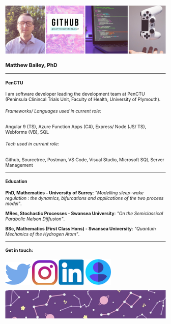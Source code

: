 ![Header](https://github.com/matthewpeterbailey/matthewpeterbailey/blob/master/Images/Header.png)

### Matthew Bailey, PhD

---

#### PenCTU

I am software developer leading the development team at PenCTU (Peninsula Clinincal Trials Unit, Faculty of Health, University of Plymouth).

###### Frameworks/ Languages used in current role:

Angular 9 (TS), Azure Function Apps (C#), Express/ Node (JS/ TS), Webforms (VB), SQL

###### Tech used in current role:

Github, Sourcetree, Postman, VS Code, Visual Studio, Microsoft SQL Server Management

---

#### Education

**PhD, Mathematics - University of Surrey**: _"Modelling sleep-wake regulation : the dynamics, bifurcations and applications of the two process model"_.

**MRes, Stochastic Processes - Swansea University**: _"On the Semiclassical Parabolic Nelson Diffusion"_.

**BSc, Mathematics (First Class Hons) - Swansea University**: _"Quantum Mechanics of the Hydrogen Atom"_.

---

#### Get in touch:

[![Twitter][1]][2] [![Instagram][3]][4] [![LinkedIn][5]][6] [![Work][7]][8]

[1]: https://github.com/matthewpeterbailey/matthewpeterbailey/blob/master/Images/Twitter.PNG
[2]: https://twitter.com/mattbaileydev "Go to twitter"
[3]: https://github.com/matthewpeterbailey/matthewpeterbailey/blob/master/Images/Instagram.PNG
[4]: https://www.instagram.com/chemicalspaceman/?hl=en "Go to Instagram"
[5]: https://github.com/matthewpeterbailey/matthewpeterbailey/blob/master/Images/LinkedIn.PNG
[6]: https://www.linkedin.com/in/matthewpeterbailey/ "Go to LinkedIn"
[7]: https://github.com/matthewpeterbailey/matthewpeterbailey/blob/master/Images/Work.PNG
[8]: https://www.plymouth.ac.uk/staff/matthew-bailey "Go to PenCTU"

![Footer](https://github.com/matthewpeterbailey/matthewpeterbailey/blob/master/Images/Footer.jpg)
